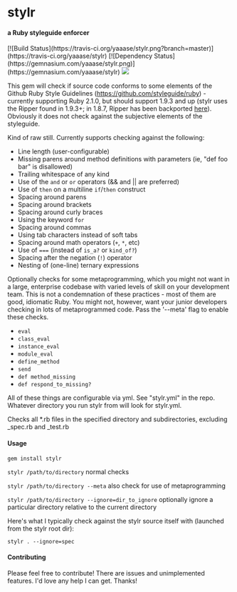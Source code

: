 <h1>stylr</h1>
<h4>a Ruby styleguide enforcer</h4>
[![Build Status](https://travis-ci.org/yaaase/stylr.png?branch=master)](https://travis-ci.org/yaaase/stylr)
[![Dependency Status](https://gemnasium.com/yaaase/stylr.png)](https://gemnasium.com/yaaase/stylr)
<img src="https://badge.fury.io/rb/stylr.png"/>

This gem will check if source code conforms to some elements of the Github Ruby Style Guidelines (https://github.com/styleguide/ruby) - currently supporting Ruby 2.1.0, but should support 1.9.3 and up (stylr uses the Ripper found in 1.9.3+; in 1.8.7, Ripper has been backported [here](https://github.com/lsegal/ripper18)).  Obviously it does not check against the subjective elements of the styleguide.

Kind of raw still.  Currently supports checking against the following:

* Line length (user-configurable)
* Missing parens around method definitions with parameters (ie, "def foo bar" is disallowed)
* Trailing whitespace of any kind
* Use of the <code>and</code> or <code>or</code> operators (&& and || are preferred)
* Use of <code>then</code> on a multiline <code>if</code>/<code>then</code> construct
* Spacing around parens
* Spacing around brackets
* Spacing around curly braces
* Using the keyword <code>for</code>
* Spacing around commas
* Using tab characters instead of soft tabs
* Spacing around math operators (<code>+</code>, <code>*</code>, etc)
* Use of <code>===</code> (instead of <code>is_a?</code> or <code>kind_of?</code>)
* Spacing after the negation (<code>!</code>) operator
* Nesting of (one-line) ternary expressions

Optionally checks for some metaprogramming, which you might not want in a large, enterprise codebase with varied levels of skill on your development team.  This is not a condemnation of these practices - most of them are good, idiomatic Ruby.  You might not, however, want your junior developers checking in lots of metaprogrammed code.  Pass the '--meta' flag to enable these checks.

* <code>eval</code>
* <code>class_eval</code>
* <code>instance_eval</code>
* <code>module_eval</code>
* <code>define_method</code>
* <code>send</code>
* <code>def method_missing</code>
* <code>def respond_to_missing?</code>

All of these things are configurable via yml.  See "stylr.yml" in the repo.  Whatever directory you run stylr from will look for stylr.yml.

Checks all *.rb files in the specified directory and subdirectories, excluding _spec.rb and _test.rb

<h4>Usage</h4>

<code>gem install stylr</code>

<code>stylr /path/to/directory</code> normal checks

<code>stylr /path/to/directory --meta</code> also check for use of metaprogramming

<code>stylr /path/to/directory --ignore=dir_to_ignore</code> optionally ignore a particular directory relative to the current directory

Here's what I typically check against the stylr source itself with (launched from the stylr root dir):

<code>stylr . --ignore=spec</code>

<h4>Contributing</h4>

Please feel free to contribute!  There are issues and unimplemented features.  I'd love any help I can get.  Thanks!
